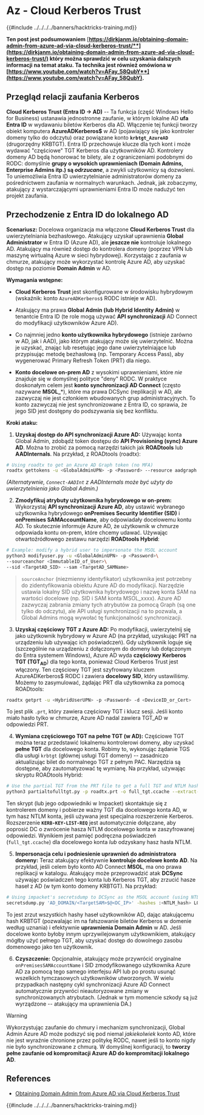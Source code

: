 # Az - Cloud Kerberos Trust

{{#include ../../../../banners/hacktricks-training.md}}

**Ten post jest podsumowaniem** [**https://dirkjanm.io/obtaining-domain-admin-from-azure-ad-via-cloud-kerberos-trust/**](https://dirkjanm.io/obtaining-domain-admin-from-azure-ad-via-cloud-kerberos-trust/) **który można sprawdzić w celu uzyskania dalszych informacji na temat ataku. Ta technika jest również omówiona w** [**https://www.youtube.com/watch?v=AFay_58QubY**](https://www.youtube.com/watch?v=AFay_58QubY)**.**

## Przegląd relacji zaufania Kerberos

**Cloud Kerberos Trust (Entra ID -> AD)** -- Ta funkcja (część Windows Hello for Business) ustanawia jednostronne zaufanie, w którym lokalne AD **ufa Entra ID** w wydawaniu biletów Kerberos dla AD. Włączenie tej funkcji tworzy obiekt komputera **AzureADKerberos$** w AD (pojawiający się jako kontroler domeny tylko do odczytu) oraz powiązane konto **`krbtgt_AzureAD`** (drugorzędny KRBTGT). Entra ID przechowuje klucze dla tych kont i może wydawać "częściowe" TGT Kerberos dla użytkowników AD. Kontrolery domeny AD będą honorować te bilety, ale z ograniczeniami podobnymi do RODC: domyślnie **grupy o wysokich uprawnieniach (Domain Admins, Enterprise Admins itp.) są *odrzucane***, a zwykli użytkownicy są dozwoleni. To uniemożliwia Entra ID uwierzytelnianie administratorów domeny za pośrednictwem zaufania w normalnych warunkach. Jednak, jak zobaczymy, atakujący z wystarczającymi uprawnieniami Entra ID może nadużyć ten projekt zaufania.

## Przechodzenie z Entra ID do lokalnego AD

**Scenariusz:** Docelowa organizacja ma włączone **Cloud Kerberos Trust** dla uwierzytelniania bezhasłowego. Atakujący uzyskał uprawnienia **Global Administrator** w Entra ID (Azure AD), ale **jeszcze nie** kontroluje lokalnego AD. Atakujący ma również dostęp do kontrolera domeny (poprzez VPN lub maszynę wirtualną Azure w sieci hybrydowej). Korzystając z zaufania w chmurze, atakujący może wykorzystać kontrolę Azure AD, aby uzyskać dostęp na poziomie **Domain Admin** w AD.

**Wymagania wstępne:**

-   **Cloud Kerberos Trust** jest skonfigurowane w środowisku hybrydowym (wskaźnik: konto `AzureADKerberos$` RODC istnieje w AD).

-   Atakujący ma prawa **Global Admin (lub Hybrid Identity Admin)** w tenantcie Entra ID (te role mogą używać **API synchronizacji** AD Connect do modyfikacji użytkowników Azure AD).

-   Co najmniej jedno **konto użytkownika hybrydowego** (istnieje zarówno w AD, jak i AAD), jako którym atakujący może się uwierzytelnić. Można je uzyskać, znając lub resetując jego dane uwierzytelniające lub przypisując metodę bezhasłową (np. Temporary Access Pass), aby wygenerować Primary Refresh Token (PRT) dla niego.

-   **Konto docelowe on-prem AD** z wysokimi uprawnieniami, które *nie* znajduje się w domyślnej polityce "deny" RODC. W praktyce doskonałym celem jest **konto synchronizacji AD Connect** (często nazywane **MSOL_***), które ma prawa DCSync (replikacji) w AD, ale zazwyczaj nie jest członkiem wbudowanych grup administracyjnych. To konto zazwyczaj nie jest synchronizowane z Entra ID, co sprawia, że jego SID jest dostępny do podszywania się bez konfliktu.

**Kroki ataku:**

1.  **Uzyskaj dostęp do API synchronizacji Azure AD:** Używając konta Global Admin, zdobądź token dostępu do **API Provisioning (sync) Azure AD**. Można to zrobić za pomocą narzędzi takich jak **ROADtools** lub **AADInternals**. Na przykład, z ROADtools (roadtx):
```bash
# Using roadtx to get an Azure AD Graph token (no MFA)
roadtx gettokens -u <GlobalAdminUPN> -p <Password> --resource aadgraph
```
*(Alternatywnie, `Connect-AADInt` z AADInternals może być użyty do uwierzytelnienia jako Global Admin.)*

2.  **Zmodyfikuj atrybuty użytkownika hybrydowego w on-prem:** Wykorzystaj **API synchronizacji Azure AD**, aby ustawić wybranego użytkownika hybrydowego **onPremises Security Identifier (SID)** i **onPremises SAMAccountName**, aby odpowiadały docelowemu kontu AD. To skutecznie informuje Azure AD, że użytkownik w chmurze odpowiada kontu on-prem, które chcemy udawać. Używając otwartoźródłowego zestawu narzędzi **ROADtools Hybrid**:
```bash
# Example: modify a hybrid user to impersonate the MSOL account
python3 modifyuser.py -u <GlobalAdminUPN> -p <Password>\
--sourceanchor <ImmutableID_of_User>\
--sid <TargetAD_SID> --sam <TargetAD_SAMName>
```
> `sourceAnchor` (niezmienny identyfikator) użytkownika jest potrzebny do zidentyfikowania obiektu Azure AD do modyfikacji. Narzędzie ustawia lokalny SID użytkownika hybrydowego i nazwę konta SAM na wartości docelowe (np. SID i SAM konta MSOL_xxxx). Azure AD zazwyczaj zabrania zmiany tych atrybutów za pomocą Graph (są one tylko do odczytu), ale API usługi synchronizacji na to pozwala, a Global Admins mogą wywołać tę funkcjonalność synchronizacji.

3.  **Uzyskaj częściowy TGT z Azure AD:** Po modyfikacji, uwierzytelnij się jako użytkownik hybrydowy w Azure AD (na przykład, uzyskując PRT na urządzeniu lub używając ich poświadczeń). Gdy użytkownik loguje się (szczególnie na urządzeniu z dołączonym do domeny lub dołączonym do Entra systemem Windows), Azure AD wyda **częściowy Kerberos TGT (TGT**<sub>**AD**</sub>) dla tego konta, ponieważ Cloud Kerberos Trust jest włączony. Ten częściowy TGT jest szyfrowany kluczem AzureADKerberos$ RODC i zawiera **docelowy SID**, który ustawiliśmy. Możemy to zasymulować, żądając PRT dla użytkownika za pomocą ROADtools:
```bash
roadtx getprt -u <HybridUserUPN> -p <Password> -d <DeviceID_or_Cert>
```
To jest plik `.prt`, który zawiera częściowy TGT i klucz sesji. Jeśli konto miało hasło tylko w chmurze, Azure AD nadal zawiera TGT_AD w odpowiedzi PRT.

4.  **Wymiana częściowego TGT na pełne TGT (w AD):** Częściowe TGT można teraz przedstawić lokalnemu kontrolerowi domeny, aby uzyskać **pełne TGT** dla docelowego konta. Robimy to, wykonując żądanie TGS dla usługi `krbtgt` (głównej usługi TGT domeny) -- zasadniczo aktualizując bilet do normalnego TGT z pełnym PAC. Narzędzia są dostępne, aby zautomatyzować tę wymianę. Na przykład, używając skryptu ROADtools Hybrid:
```bash
# Use the partial TGT from the PRT file to get a full TGT and NTLM hash
python3 partialtofulltgt.py -p roadtx.prt -o full_tgt.ccache --extract-hash
```
Ten skrypt (lub jego odpowiedniki w Impacket) skontaktuje się z kontrolerem domeny i pobierze ważny TGT dla docelowego konta AD, w tym hasz NTLM konta, jeśli używana jest specjalna rozszerzenie Kerberos. Rozszerzenie **`KERB-KEY-LIST-REQ`** jest automatycznie dołączane, aby poprosić DC o zwrócenie hasza NTLM docelowego konta w zaszyfrowanej odpowiedzi. Wynikiem jest pamięć podręczna poświadczeń (`full_tgt.ccache`) dla docelowego konta *lub* odzyskany hasz hasła NTLM.

5.  **Impersonacja celu i podniesienie uprawnień do administratora domeny:** Teraz atakujący efektywnie **kontroluje docelowe konto AD**. Na przykład, jeśli celem było konto AD Connect **MSOL**, ma ono prawa replikacji w katalogu. Atakujący może przeprowadzić atak **DCSync** używając poświadczeń tego konta lub Kerberos TGT, aby zrzucić hasze haseł z AD (w tym konto domeny KRBTGT). Na przykład:
```bash
# Using impacket's secretsdump to DCSync as the MSOL account (using NTLM hash)
secretsdump.py 'AD_DOMAIN/<TargetSAM>$@<DC_IP>' -hashes :<NTLM_hash> LOCAL
```
To jest zrzut wszystkich hashy haseł użytkowników AD, dając atakującemu hash KRBTGT (pozwalając im na fałszowanie biletów Kerberos w domenie według uznania) i efektywnie **uprawnienia Domain Admin** w AD. Jeśli docelowe konto byłoby innym uprzywilejowanym użytkownikiem, atakujący mógłby użyć pełnego TGT, aby uzyskać dostęp do dowolnego zasobu domenowego jako ten użytkownik.

6.  **Czyszczenie:** Opcjonalnie, atakujący może przywrócić oryginalne `onPremisesSAMAccountName` i SID zmodyfikowanego użytkownika Azure AD za pomocą tego samego interfejsu API lub po prostu usunąć wszelkich tymczasowych użytkowników utworzonych. W wielu przypadkach następny cykl synchronizacji Azure AD Connect automatycznie przywróci nieautoryzowane zmiany w synchronizowanych atrybutach. (Jednak w tym momencie szkody są już wyrządzone -- atakujący ma uprawnienia DA.)

> [!WARNING]
> Wykorzystując zaufanie do chmury i mechanizm synchronizacji, Global Admin Azure AD może podszyć się pod niemal *jakiekolwiek* konto AD, które nie jest wyraźnie chronione przez politykę RODC, nawet jeśli to konto nigdy nie było synchronizowane z chmurą. W domyślnej konfiguracji, to **tworzy pełne zaufanie od kompromitacji Azure AD do kompromitacji lokalnego AD**.


## References

- [Obtaining Domain Admin from Azure AD via Cloud Kerberos Trust](https://dirkjanm.io/obtaining-domain-admin-from-azure-ad-via-cloud-kerberos-trust/)



{{#include ../../../../banners/hacktricks-training.md}}
